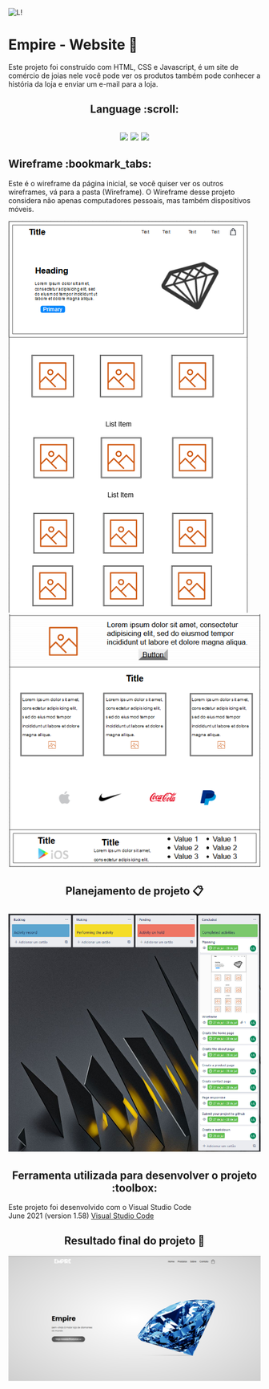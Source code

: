 ![L!](https://img.shields.io/badge/License-MIT-green) 

<h1>Empire - Website 🔷</h1>
<p>Este projeto foi construído com HTML, CSS e Javascript, é um site de comércio de joias nele você pode ver os produtos também pode conhecer a história da loja e enviar um e-mail para a loja.</p>

<h2 align="center">
 Language :scroll:
<h2>
<p align="center">
<img src="https://camo.githubusercontent.com/d63d473e728e20a286d22bb2226a7bf45a2b9ac6c72c59c0e61e9730bfe4168c/68747470733a2f2f696d672e736869656c64732e696f2f62616467652f48544d4c352d4533344632363f7374796c653d666f722d7468652d6261646765266c6f676f3d68746d6c35266c6f676f436f6c6f723d7768697465">
<img src="https://camo.githubusercontent.com/3a0f693cfa032ea4404e8e02d485599bd0d192282b921026e89d271aaa3d7565/68747470733a2f2f696d672e736869656c64732e696f2f62616467652f435353332d3135373242363f7374796c653d666f722d7468652d6261646765266c6f676f3d63737333266c6f676f436f6c6f723d7768697465">
<img src="https://camo.githubusercontent.com/9d07c04bdd98c662d5df9d4e1cc1de8446ffeaebca330feb161f1fb8e1188204/68747470733a2f2f696d672e736869656c64732e696f2f62616467652f4a6176615363726970742d4637444631453f7374796c653d666f722d7468652d6261646765266c6f676f3d6a617661736372697074266c6f676f436f6c6f723d626c61636b">
<p>

<h2>Wireframe :bookmark_tabs:</h2>
<p>Este é o wireframe da página inicial, se você quiser ver os outros wireframes, vá para a pasta (Wireframe). 
O Wireframe desse projeto considera não apenas computadores pessoais, mas também dispositivos móveis.</p>
<img src="Screenshots/Wireframe-home-page.png?token=AREOZJZR3B25LTWWRUB2K33BAWURM">

<img src="Screenshots/Wireframe-home-pageP2.png?token=AREOZJ5G2HWILM5EBPK5PL3BAWUTQ">
  
  
<h2 align="center">
Planejamento de projeto 📋<br><br>
<img src ="Screenshots/planning.png?token=AREOZJ6E6O5ZVSGSUZR2GADBAWWRM alt= Planning-Trello">
</h2>
                                                                                             
                  
<h2 align="center">
Ferramenta utilizada para desenvolver o projeto :toolbox:
</h2>
Este projeto foi desenvolvido com o Visual Studio Code<br>
June 2021 (version 1.58) <a href="https://code.visualstudio.com/">Visual Studio Code</a>
 
<h2 align="center">
Resultado final do projeto 🎯
</h2>
 
 <img src="/Screenshots/Empire-home.png">
